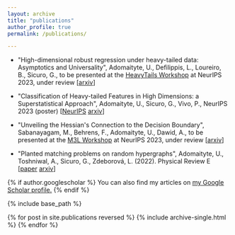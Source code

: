 ```yaml
---
layout: archive
title: "publications"
author_profile: true
permalink: /publications/

---
```

- &quot;High-dimensional robust regression under heavy-tailed data: Asymptotics and Universality&quot;, Adomaityte, U., Defilippis, L., Loureiro, B., Sicuro, G., to be presented at the [HeavyTails Workshop](https://sites.google.com/view/heavy-tails-ml-2023/home) at NeurIPS 2023, under review
[[arxiv](https://arxiv.org/abs/2309.16476)]

- &quot;Classification of Heavy-tailed Features in High Dimensions: a Superstatistical Approach&quot;, Adomaityte, U., Sicuro, G., Vivo, P., NeurIPS 2023 (poster)
[[NeurIPS](https://neurips.cc/virtual/2023/poster/70963) [arxiv](https://arxiv.org/abs/2304.02912)]

- &quot;Unveiling the Hessian's Connection to the Decision Boundary&quot;, Sabanayagam, M., Behrens, F., Adomaityte, U., Dawid, A., to be presented at the [M3L Workshop](https://sites.google.com/view/m3l-2023) at NeurIPS 2023, under review
[[arxiv](https://arxiv.org/abs/2306.07104)]

- &quot;Planted matching problems on random hypergraphs&quot;, Adomaityte, U., Toshniwal, A., Sicuro, G., Zdeborová, L. (2022). Physical Review E 
[[paper](https://journals.aps.org/pre/abstract/10.1103/PhysRevE.106.054302) [arxiv](https://arxiv.org/abs/2209.03423)]

{% if author.googlescholar %}
  You can also find my articles on <u><a href="{{author.googlescholar}}">my Google Scholar profile</a>.</u>
{% endif %}

{% include base_path %}

{% for post in site.publications reversed %}
  {% include archive-single.html %}
{% endfor %}
